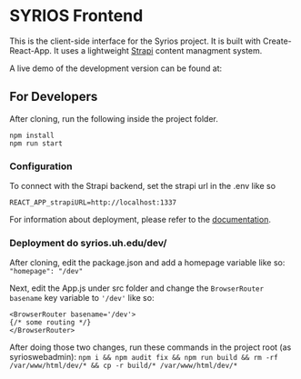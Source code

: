 # SYRIOS Frontend 

This is the client-side interface for the Syrios project. It is built with Create-React-App. It uses a lightweight [Strapi](https://strapi.io/) content managment system.

A live demo of the development version can be found at: 

## For Developers
After cloning, run the following inside the project folder.

```
npm install
npm run start
```
    
### Configuration

To connect with the Strapi backend, set the strapi url in the .env like so

`REACT_APP_strapiURL=http://localhost:1337`


For information about deployment, please refer to the [documentation](https://github.com/DataAnalyticsinStudentHands/Syrios_frontend/wiki/Deployment).


### Deployment do syrios.uh.edu/dev/

After cloning, edit the package.json and add a homepage variable like so:
```"homepage": "/dev"```

Next, edit the App.js under src folder and change the `BrowserRouter` `basename` key variable to `'/dev'` like so:
```
<BrowserRouter basename='/dev'>
{/* some routing */}
</BrowserRouter>
```

After doing those two changes, run these commands in the project root (as syrioswebadmin):
`npm i && npm audit fix && npm run build && rm -rf /var/www/html/dev/* && cp -r build/* /var/www/html/dev/*`
